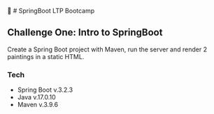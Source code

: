 :notebook: # SpringBoot LTP Bootcamp

## Challenge One: Intro to SpringBoot
Create a Spring Boot project with Maven, run the server and render 2 paintings in a static HTML.

### Tech
- Spring Boot v.3.2.3
- Java v.17.0.10
- Maven v.3.9.6
